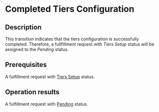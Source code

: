 # Completed Tiers Configuration
## Description
This transition indicates that the tiers configuration is successfully completed. Therefore, a fullfillment request with *Tiers Setup* status will be assigned to the *Pending* status.
## Prerequisites
A fulfillment request with [Tiers Setup](s-c-tiers-setup.html) status.
## Operation results
A fulfillment request with [Pending](s-b-pending.html) status.
